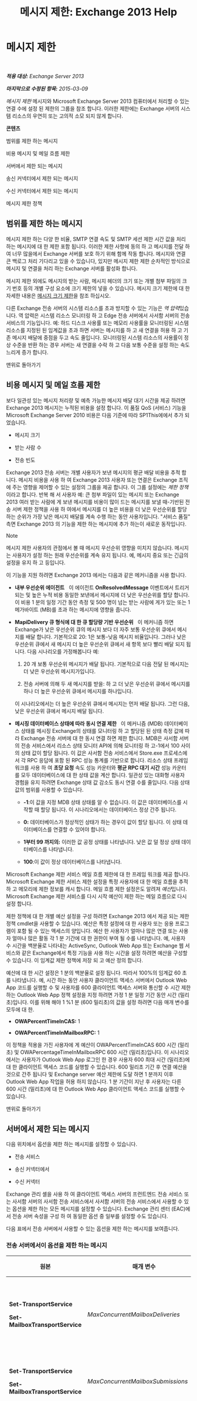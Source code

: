 ﻿---
title: '메시지 제한: Exchange 2013 Help'
TOCTitle: 메시지 제한
ms:assetid: fba87902-2a79-42ac-b394-46a9016f667e
ms:mtpsurl: https://technet.microsoft.com/ko-kr/library/Bb232205(v=EXCHG.150)
ms:contentKeyID: 50484580
ms.date: 05/22/2018
mtps_version: v=EXCHG.150
ms.translationtype: MT
---

# 메시지 제한

 

_**적용 대상:** Exchange Server 2013_

_**마지막으로 수정된 항목:** 2015-03-09_

*메시지 제한* 메시지와 Microsoft Exchange Server 2013 컴퓨터에서 처리할 수 있는 연결 수에 설정 된 제한의 그룹을 참조 합니다. 이러한 제한에는 Exchange 서버의 시스템 리소스의 우연히 또는 고의적 소모 되지 않게 합니다.

**콘텐츠**

범위를 제한 하는 메시지

비용 메시지 및 메일 흐름 제한

서버에서 제한 되는 메시지

송신 커넥터에서 제한 되는 메시지

수신 커넥터에서 제한 되는 메시지

메시지 제한 정책

## 범위를 제한 하는 메시지

메시지 제한 하는 다양 한 비율, SMTP 연결 속도 및 SMTP 세션 제한 시간 값을 처리 하는 메시지에 대 한 제한 포함 됩니다. 이러한 제한 사항에 동의 하 고 메시지를 전달 하 여 너무 많을에서 Exchange 서버를 보호 하기 위해 함께 작동 합니다. 메시지와 연결 큰 백로그 처리 기다리고 있을 수 있습니다, 있지만 메시지 제한 제한 순차적인 방식으로 메시지 및 연결을 처리 하는 Exchange 서버를 활성화 합니다.

메시지 제한 외에도 메시지의 받는 사람, 메시지 헤더의 크기 또는 개별 첨부 파일의 크기 번호 등의 개별 구성 요소에 크기 제한의 넣을 수 있습니다. 메시지 크기 제한에 대 한 자세한 내용은 [메시지 크기 제한](message-size-limits-exchange-2013-help.md)을 참조 하십시오.

다른 Exchange 전송 서버의 시스템 리소스를 초과 방지할 수 있는 기능은 *역 압력*있습니다. 역 압력은 시스템 리소스 모니터링 하 고 Edge 전송 서버에서 사서함 서버의 전송 서비스의 기능입니다. 예: 하드 디스크 사용률 또는 메모리 사용률을 모니터링된 시스템 리소스를 지정된 된 임계값을 초과 하면 서버는 메시지를 하 고 새 연결을 허용 하 고 기존 메시지 배달에 중점을 두고 속도 줄입니다. 모니터링된 시스템 리소스의 사용률이 정상 수준을 반환 하는 경우 서버는 새 연결을 수락 하 고 다음 보통 수준을 설정 하는 속도 느리게 증가 합니다.

맨위로 돌아가기

## 비용 메시지 및 메일 흐름 제한

보다 일관성 있는 메시지 처리량 및 예측 가능한 메시지 배달 대기 시간을 제공 하려면 Exchange 2013 메시지는 누적된 비용을 설정 합니다. 이 품질 QoS (서비스) 기능을 Microsoft Exchange Server 2010 비용은 다음 기준에 따라 SP1This에에서 추가 되었습니다.

  - 메시지 크기

  - 받는 사람 수

  - 전송 빈도

Exchange 2013 전송 서버는 개별 사용자가 보낸 메시지의 평균 배달 비용을 추적 합니다. 메시지 비용을 사용 하 여 Exchange 2013 사용자 또는 연결은 Exchange 조직에 주는 영향을 제어할 수 있는 설정의 그룹을 제공 합니다. 이 그룹 설정에는 *제한 정책*이라고 합니다. 반복 해 서 사용자 예: 큰 첨부 파일이 있는 메시지 또는 Exchange 2013 여러 받는 사람에 게 보낸 메시지를 비용이 많이 드는 메시지를 보낼 때-기반된 전송 서버 제한 정책을 사용 하 여에서 메시지를 더 높은 비용을 더 낮은 우선순위를 할당 하는 순위가 가장 낮은 메시지 배달를 계속 수행 하는 동안 사용자입니다. "서비스 품질" 측면 Exchange 2013 의 기능을 제한 하는 메시지에 추가 하는이 새로운 동작입니다.


> [!NOTE]
> 메시지 제한 사용자의 관점에서 볼 때 메시지 우선순위 영향을 미치지 않습니다. 메시지는 사용자가 설정 하는 원래 우선순위를 계속 유지 됩니다. 예, 메시지 중요 또는 긴급의 설정을 유지 하 고 등입니다.



이 기능을 지원 하려면 Exchange 2013 에서는 다음과 같은 메커니즘을 사용 합니다.

  - **내부 우선순위 에이전트**   이 에이전트 **OnResolvedMessage** 이벤트에서 트리거되는 및 높은 누적 비용 동일한 보낸에서 메시지에 더 낮은 우선순위를 할당 합니다. 이 비용 1 분의 일정 기간 동안 측정 및 500 명이 넘는 받는 사람에 게가 있는 또는 1 메가바이트 (MB)를 초과 하는 메시지에 영향을 줍니다.

  - **MapiDelivery 큐 형식에 대 한 큐 할당량 기반 우선순위**   이 메커니즘 하면 Exchange가 낮은 우선순위 큐의 메시지 보다 더 자주 보통 우선순위 큐에서 메시지를 배달 합니다. 기본적으로 20: 1은 보통-낮음 메시지 비율입니다. 그러나 낮은 우선순위 큐에서 새 메시지 더 높은 우선순위 큐에서 새 항목 보다 빨리 배달 되지 됩니다. 다음 시나리오를 가정해봅니다 예:
    
    1.  20 개 보통 우선순위 메시지가 배달 됩니다. 기본적으로 다음 전달 된 메시지는 더 낮은 우선순위 메시지가입니다.
    
    2.  전송 서버에 의해 두 새 메시지를 받을: 하 고 더 낮은 우선순위 큐에서 메시지를 하나 더 높은 우선순위 큐에서 메시지를 하나입니다.
    
    이 시나리오에서는 더 높은 우선순위 큐에서 메시지는 먼저 배달 됩니다. 그런 다음, 낮은 우선순위 큐에서 메시지 배달 됩니다.

  - **메시징 데이터베이스 상태에 따라 동시 연결 제한**   이 메커니즘 (MDB) 데이터베이스 상태를 메시징 Exchange의 상태를 모니터링 하 고 할당된 된 상태 측정 값에 따라 Exchange 전송 서버에 대 한 동시 연결 하면 제한 합니다. MDB은 사서함 서버의 전송 서비스에서 리소스 상태 모니터 API에 의해 모니터링 하 고-1에서 100 사이의 상태 값이 할당 됩니다. 이 값은 사서함 전송 서비스에서 Store.exe 프로세스에서 각 RPC 응답에 포함 된 RPC 성능 통계를 기반으로 합니다. 리소스 상태 프레임 워크를 사용 하 여 **초당 요청** 속도 성능 카운터와 **평균 RPC 대기 시간** 성능 카운터를 모두 데이터베이스에 대 한 상태 값을 계산 합니다. 일관성 있는 대화형 사용자 경험을 유지 하려면 Exchange 상태 값 감소도 동시 연결 수를 줄입니다. 다음 상태 값의 범위를 사용할 수 있습니다.
    
      - **-1**:이 값을 지정 MDB 상태 상태를 알 수 없습니다. 이 값은 데이터베이스를 시작할 때 할당 됩니다. 이 시나리오에서는 데이터베이스 정상 간주 됩니다.
    
      - **0:**  데이터베이스가 정상적인 상태가 하는 경우이 값이 할당 됩니다. 이 상태 데이터베이스를 연결할 수 있어야 합니다.
    
      - **1부터 99 까지의:**  이러한 값 공정 상태를 나타냅니다. 낮은 값 덜 정상 상태 데이터베이스를 나타냅니다.
    
      - **100**:이 값이 정상 데이터베이스를 나타냅니다.

Microsoft Exchange 제한 서비스 메일 흐름 제한에 대 한 프레임 워크를 제공 합니다. Microsoft Exchange 제한 서비스 제한 설정을 특정 사용자에 대 한 메일 흐름을 추적 하 고 메모리에 제한 정보를 캐시 합니다. 메일 흐름 제한 설정은도 알려져 *예산*입니다. Microsoft Exchange 제한 서비스를 다시 시작 예산이 제한 하는 메일 흐름으로 다시 설정 합니다.

제한 정책에 대 한 개별 예산 설정을 구성 하려면 Exchange 2013 에서 제공 되는 제한 정책 cmdlet을 사용할 수 있습니다. 예산은 특정 설정에 대 한 사용자 또는 응용 프로그램이 포함 될 수 있는 액세스의 양입니다. 예산 한 사용자가 얼마나 많은 연결 또는 사용자 얼마나 많은 활동 각 1 분 기간에 대 한 권한이 부여 될 수를 나타냅니다. 예, 사용자 수 시간을 백분율로 나타내는 ActiveSync, Outlook Web App 또는 Exchange 웹 서비스와 같은 Exchange에서 특정 기능을 사용 하는 시간을 설정 하려면 예산을 구성할 수 있습니다. 이 임계값 제한 정책에 저장 되 고 예산 정의 합니다.

예산에 대 한 시간 설정은 1 분의 백분율로 설정 됩니다. 따라서 100%의 임계값 60 초를 나타냅니다. 예, 시간 하는 동안 사용자 클라이언트 액세스 서버에서 Outlook Web App 코드를 실행할 수 및 사용자를 600 클라이언트 액세스 서버와 통신할 수 시간 제한 하는 Outlook Web App 정책 설정을 지정 하려면 가정 1 분 일정 기간 동안 시간 (밀리초)입니다. 이를 위해 해야 1 %1 분 (600 밀리초)의 값을 설정 하려면 다음 매개 변수를 모두에 대 한.

  - **OWAPercentTimeInCAS:**  1

  - **OWAPercentTimeInMailboxRPC:**  1

이 정책을 적용을 가진 사용자에 게 예산이 OWAPercentTimeInCAS 600 시간 (밀리초) 및 OWAPercentageTimeInMailboxRPC 600 시간 (밀리초)입니다. 이 시나리오에서는 사용자가 Outlook Web App 로그인 한 경우 사용자 600 최대 시간 (밀리초)에 대 한 클라이언트 액세스 코드를 실행할 수 있습니다. 600 밀리초 기간 후 연결 예산을 것으로 간주 됩니다 및 Exchange server 예산 제한에 도달 하면 1 분까지 이후 Outlook Web App 작업을 허용 하지 않습니다. 1 분 기간이 지난 후 사용자는 다른 600 시간 (밀리초)에 대 한 Outlook Web App 클라이언트 액세스 코드를 실행할 수 있습니다.

맨위로 돌아가기

## 서버에서 제한 되는 메시지

다음 위치에서 옵션을 제한 하는 메시지를 설정할 수 있습니다.

  - 전송 서비스

  - 송신 커넥터에서

  - 수신 커넥터

Exchange 관리 셸을 사용 하 여 클라이언트 액세스 서버의 프런트엔드 전송 서비스 또는 사서함 서버의 사서함 전송 서비스에서 사서함 서버의 전송 서비스에서 사용할 수 있는 옵션을 제한 하는 모든 메시지를 설정할 수 있습니다. Exchange 관리 센터 (EAC)에서 전송 서버 속성을 구성 하 여 동일한 옵션 중 일부를 설정할 수도 있습니다.

다음 표에서 전송 서버에서 사용할 수 있는 옵션을 제한 하는 메시지를 보여줍니다.

### 전송 서버에서이 옵션을 제한 하는 메시지

<table>
<colgroup>
<col style="width: 25%" />
<col style="width: 25%" />
<col style="width: 25%" />
<col style="width: 25%" />
</colgroup>
<thead>
<tr class="header">
<th>원본</th>
<th>매개 변수</th>
<th>기본값</th>
<th>설명</th>
</tr>
</thead>
<tbody>
<tr class="odd">
<td><p><strong>Set-TransportService</strong></p>
<p><strong>Set-MailboxTransportService</strong></p></td>
<td><p><em>MaxConcurrentMailboxDeliveries</em></p></td>
<td><p>20</p></td>
<td><p>이 매개 변수는 배달 스레드 사서함에 메시지 배달에 동시에 전송 서비스 열려 있을 수 있는 최대 수를 지정 합니다. 이 매개 변수에 유효한 입력된 범위는 1에서 256 사이의 합니다. Microsoft 고객 서비스 및 지원 하도록 권장할 경우이 작업을 수행 하지 않으면 기본 값을 수정 하지 않는 것이 좋습니다.</p></td>
</tr>
<tr class="even">
<td><p><strong>Set-TransportService</strong></p>
<p><strong>Set-MailboxTransportService</strong></p></td>
<td><p><em>MaxConcurrentMailboxSubmissions</em></p></td>
<td><p>20</p></td>
<td><p>이 매개 변수는 전송 스레드 사서함에서 메시지를 보내는 동시에 전송 서비스 열려 있을 수 최대 수를 지정 합니다. 이 매개 변수에 유효한 입력된 범위는 1에서 256 사이의 합니다.</p></td>
</tr>
<tr class="odd">
<td><p><strong>Set-TransportService</strong></p></td>
<td><p><em>MaxConnectionRatePerMinute</em></p></td>
<td><p>1200</p></td>
<td><p>이 매개 변수는 연결 전송 서비스를 사용 하 여 연 수에 허용 되는 최대 속도 지정 합니다. 동시에 전송 서비스와 함께 포함할 연결을 하려고 하는 경우 <em>MaxConnectionRatePerMinute</em> 매개 변수는 속도 제한 하는 연결 열린 서버 리소스의 초과 되지 않도록 합니다.</p></td>
</tr>
<tr class="even">
<td><p><strong>Set-TransportService</strong> 또는</p>
<p>전송 서버 속성</p></td>
<td><p><em>MaxOutboundConnections</em></p></td>
<td><p>1000</p></td>
<td><p>이 매개 변수는 한번에 열 수 있는 아웃 바운드 연결의 최대 수를 지정 합니다. <code>unlimited</code>의 값을 입력할 경우 아웃 바운드 연결 수에 제한이 없습니다 적용 됩니다. 이 매개 변수 값은 <em>MaxPerDomainOutboundConnections</em> 매개 변수 값 보다 크거나 이어야 합니다.</p>
<p>EAC를 사용 하 여 <strong>서버</strong> 에서이 값 구성할 수도 있습니다 &gt; <strong>서버</strong> &gt; <strong>속성</strong> &gt; <strong>전송 제한</strong> &gt; <strong>아웃 바운드 연결 제한</strong> 합니다.</p></td>
</tr>
<tr class="odd">
<td><p><strong>Set-TransportService</strong> 또는</p>
<p>전송 서버 속성</p></td>
<td><p><em>MaxPerDomainOutboundConnections</em></p></td>
<td><p>20</p></td>
<td><p>이 매개 변수는 모든 단일 도메인에 대 한 동시 연결의 최대 수를 지정 합니다. <code>unlimited</code>의 값을 입력 하면 제한 없음 도메인당 아웃 바운드 연결 수에 적용 됩니다. 이 매개 변수 값은 <em>MaxOutboundConnections</em> 매개 변수 값 보다 크거나 이어야 합니다.</p>
<p>EAC를 사용 하 여 <strong>서버</strong> 에서이 값 구성할 수도 있습니다 &gt; <strong>서버</strong> &gt; <strong>속성</strong> &gt; <strong>전송 제한</strong> &gt; <strong>아웃 바운드 연결 제한</strong> 합니다.</p></td>
</tr>
<tr class="even">
<td><p><strong>Set-TransportService</strong></p></td>
<td><p><em>PickupDirectoryMaxMessagesPerMinute</em></p></td>
<td><p>100</p></td>
<td><p>이 매개 변수는 Pickup 디렉터리 및 Replay 디렉터리 분당 처리 되는 메시지의 최대 수를 지정 합니다. 각 디렉터리가 매개이 변수에 의해 지정 된 속도로 메시지 파일 독립적으로 처리할 수 있습니다.</p></td>
</tr>
</tbody>
</table>


맨위로 돌아가기

## 송신 커넥터에서 제한 되는 메시지

다음 표에서 송신 커넥터에서 사용할 수 있는 옵션을 제한 하는 메시지를 보여줍니다. 이 옵션을 구성 하려면 Exchange 관리 셸을 사용 하 여 해야 합니다.

### 송신 커넥터에 사용할 수 있는 옵션을 제한 하는 메시지

<table>
<colgroup>
<col style="width: 25%" />
<col style="width: 25%" />
<col style="width: 25%" />
<col style="width: 25%" />
</colgroup>
<thead>
<tr class="header">
<th>원본</th>
<th>매개 변수</th>
<th>기본값</th>
<th>설명</th>
</tr>
</thead>
<tbody>
<tr class="odd">
<td><p><strong>Set-SendConnector</strong></p></td>
<td><p><em>ConnectionInactivityTimeOut</em></p></td>
<td><p>10분</p></td>
<td><p>이 매개 변수는 대상 메시징 서버와의 열린 SMTP 연결이 닫히기 전에 유휴 상태를 유지할 수 있는 최대 시간을 지정합니다.</p></td>
</tr>
</tbody>
</table>


맨위로 돌아가기

## 수신 커넥터에서 제한 되는 메시지

다음 표에서 사서함 서버 또는 Edge 전송 서버에서 전송 서비스에서 구성 된 수신 커넥터에서 사용할 수 있는 옵션을 제한 하는 메시지를 보여줍니다. 이러한 옵션을 구성 하려면 Exchange 관리 셸을 사용 하 여 해야 합니다.

### 수신 커넥터에서 사용할 수 있는 옵션을 제한 하는 메시지

<table>
<colgroup>
<col style="width: 25%" />
<col style="width: 25%" />
<col style="width: 25%" />
<col style="width: 25%" />
</colgroup>
<thead>
<tr class="header">
<th>원본</th>
<th>매개 변수</th>
<th>기본값</th>
<th>설명</th>
</tr>
</thead>
<tbody>
<tr class="odd">
<td><p><strong>Set-ReceiveConnector</strong></p></td>
<td><p><em>ConnectionInactivityTimeOut</em></p></td>
<td><p>사서함 서버의 전송 서비스에서 5분</p>
<p>클라이언트 액세스 서버의 프런트 엔드 전송 서비스에서 5분</p>
<p>Edge 전송 서버에서 1분</p></td>
<td><p>이 매개 변수는 원본 메시징 서버와의 열린 SMTP 연결이 닫히기 전에 유휴 상태를 유지할 수 있는 최대 시간을 지정합니다. 이 매개 변수의 값은 <em>ConnectionTimeout</em> 매개 변수로 지정된 값보다 작아야 합니다.</p></td>
</tr>
<tr class="even">
<td><p><strong>Set-ReceiveConnector</strong></p></td>
<td><p><em>ConnectionTimeOut</em></p></td>
<td><p>사서함 서버의 전송 서비스에서 10분</p>
<p>클라이언트 액세스 서버의 프런트 엔드 전송 서비스에서 10분</p>
<p>Edge 전송 서버에서 5분</p></td>
<td><p>이 매개 변수는 원본 메시징 서버가 데이터를 전송 중인 경우에도 원본 메시징 서버와의 SMTP 연결이 열린 상태로 유지될 수 있는 최대 시간을 지정합니다. 이 매개 변수의 값은 <em>ConnectionInactivityTimeout</em> 매개 변수로 지정된 값보다 커야 합니다.</p></td>
</tr>
<tr class="odd">
<td><p><strong>Set-ReceiveConnector</strong></p></td>
<td><p><em>MaxInboundConnection</em></p></td>
<td><p>5000</p></td>
<td><p>이 매개 변수는이 수신 커넥터가 동시에 수 있게 하는 인바운드 SMTP 연결의 최대 수를 지정 합니다.</p></td>
</tr>
<tr class="even">
<td><p><strong>Set-ReceiveConnector</strong></p></td>
<td><p><em>MaxInboundConnectionPercentagePerSource</em></p></td>
<td><p>사서함 서버의 전송 서비스의 기본 수신 커넥터에 100%</p>
<p>사서함 서버의 전송 서비스 및 클라이언트 액세스 서버의 프런트엔드 전송 서비스에서 다른 수신 커넥터에서 %2입니다.</p></td>
<td><p>이 매개 변수는 메시징 서버는 단일 소스에서 동시에 수신 커넥터를 허용 하는 SMTP 연결의 최대 수를 지정 합니다. 값은 수신 커넥터에서 사용 가능한 나머지 연결의 백분율로 표시 됩니다. 수신 커넥터에서 허용 되는 연결의 최대 수는 <em>MaxInboundConnection</em> 매개 변수에 의해 정의 됩니다.</p></td>
</tr>
<tr class="odd">
<td><p><strong>Set-ReceiveConnector</strong></p></td>
<td><p><em>MaxInboundConnectionPerSource</em></p></td>
<td><p>사서함 서버의 전송 서비스의 기본 수신 커넥터에 unlimited</p>
<p>사서함 서버의 전송 서비스 및 클라이언트 액세스 서버의 프런트엔드 전송 서비스에서 다른 수신 커넥터에서 20입니다.</p></td>
<td><p>이 매개 변수는 메시징 서버는 단일 소스에서 동시에 수신 커넥터를 허용 하는 SMTP 연결의 최대 수를 지정 합니다.</p></td>
</tr>
<tr class="even">
<td><p><strong>Set-ReceiveConnector</strong></p></td>
<td><p><em>MaxProtocolErrors</em></p></td>
<td><p>5</p></td>
<td><p>이 매개 변수는 수신 커넥터 허용 원본 메시징 서버와의 연결에 수신 커넥터 닫히고 하기 전에 SMTP 프로토콜 오류의 최대 수를 지정 합니다.</p></td>
</tr>
<tr class="odd">
<td><p><strong>Set-ReceiveConnector</strong></p></td>
<td><p><em>TarpitInterval</em></p></td>
<td><p>5 초</p></td>
<td><p>이 매개 변수는 <em>타피팅</em>에 사용 되는 지연 시간을 지정 합니다. 타피팅은 인해 디렉터리 수집 공격 또는 기타 원치 않는 메시지를 표시 하는 특정 SMTP 통신 패턴에 대 한 SMTP 응답을 연기 하는 방식입니다. <em>디렉터리 수집 공격</em> 은 원치 않는 상업성 전자 메일에 대 한 대상으로 사용 하 여 특정 조직에서 유효한 전자 메일 주소를 수집 하려고 합니다.</p>
<p><em>TarpitInterval</em> 매개 변수에 의해 지정 된 지연 익명 연결에만 적용 됩니다.</p></td>
</tr>
</tbody>
</table>


맨위로 돌아가기

## 메시지 제한 정책

Exchange 2013 각 사서함에 있는 *ThrottlingPolicy* 설정 되어있습니다. 이 설정에 대 한 기본값은 빈 (`$null`). 사서함에 대 한 제한 정책을 구성 하려면 **Set-Mailbox** cmdlet에서 *ThrottlingPolicy* 매개 변수를 사용할 수 있습니다.

기본 Exchange에 연결 하는 사용자에 대 한 예산 구성 집합을 제공 하는 기본 제한 정책 존재 합니다. 하나 이상의 사용자에 대 한 사용자 지정 된 예산 설정을 변경 하려면 새 제한 정책을 만듭니다. 해당 하는 사용자 또는 그룹에 정책을 적용 한 다음, 합니다.


> [!IMPORTANT]
> 기본 제한 정책 수정 하지 하는 것이 좋습니다.



Exchange 관리 셸에서 사서함 서버에서 사용할 수 있는 옵션을 제한 하는 모든 메시지를 설정할 수 있습니다. 다음 cmdlet 제한 정책 관리를 사용할 수 있습니다.

  - **Get-ThrottlingPolicy**

  - **Remove-ThrottlingPolicy**

  - **New-ThrottlingPolicy**

  - **Set-ThrottlingPolicy**

사용자가 특정 연결 또는 기간을 통해 Exchange에 대해 수행할 수 얼마나 많은 활동을 구성 하는 **New-ThrottlingPolicy** 및 **Set-ThrottlingPolicy** cmdlet을 사용할 수 있습니다. 이러한 설정은 사용자의 예산이 구성 합니다. 다음 Exchange 기능에 대 한 액세스를 제어 하는 제한 정책을 설정할 수 있습니다.

  - Exchange ActiveSync

  - Exchange Web Services

  - Outlook Web App

  - 통합 메시징

  - IMAP4

  - POP3

  - Outlook 클라이언트 연결 (MAPI 또는 RPC 연결)

  - 메일 흐름 설정

  - PowerShell 명령

  - CPU 사용

맨위로 돌아가기

